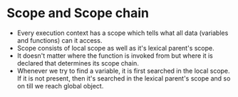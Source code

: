 # Scope and Scope chain

- Every execution context has a scope which tells what all data (variables and functions) can it access.
- Scope consists of local scope as well as it's lexical parent's scope.
- It doesn't matter where the function is invoked from but where it is declared that determines its scope chain.
- Whenever we try to find a variable, it is first searched in the local scope. If it is not present, then it's searched in the lexical parent's scope and so on till we reach global object.
